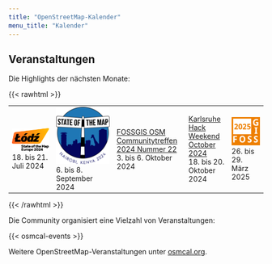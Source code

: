 ```yaml
---
title: "OpenStreetMap-Kalender"
menu_title: "Kalender"
---
```


## Veranstaltungen

Die Highlights der nächsten Monate:

{{< rawhtml >}}
<table class="cal-events"><tr>
    <td>
        <a href="https://stateofthemap.eu/"><img alt="State of the Map Erope 2024, Łódź, Polen" src="sotm-eu-lodz.svg"/></a>
        <div>18. bis 21. Juli 2024</div>
    </td>
    <td>
        <a href="https://2024.stateofthemap.org/"><img alt="State of the Map 2024, Nairobi, Kenia" src="sotm-nairobi.svg"/></a>
        <div>6. bis 8. September 2024</div>
    </td>
    <td>
        <a href="https://www.fossgis.de/wiki/FOSSGIS_OSM_Communitytreffen_2024_Nummer_22">FOSSGIS OSM Communitytreffen 2024 Nummer 22</a>
        <div>3. bis 6. Oktober 2024</div>
    </td>
    <td>
        <a href="https://wiki.openstreetmap.org/wiki/Karlsruhe_Hack_Weekend_October_2024">Karlsruhe Hack Weekend October 2024</a>
        <div>18. bis 20. Oktober 2024</div>
    </td>
    <td>
        <a href="https://fossgis-konferenz.de/2025/"><img alt="FOSSGIS-Konferenz 2025, Münster" src="fossgis-2025.png"/></a>
        <div>26. bis 29. März 2025</div>
    </td>
</tr></table>
{{< /rawhtml >}}

Die Community organisiert eine Vielzahl von Veranstaltungen:

{{< osmcal-events >}}

Weitere OpenStreetMap-Veranstaltungen unter [osmcal.org](https://osmcal.org/).

